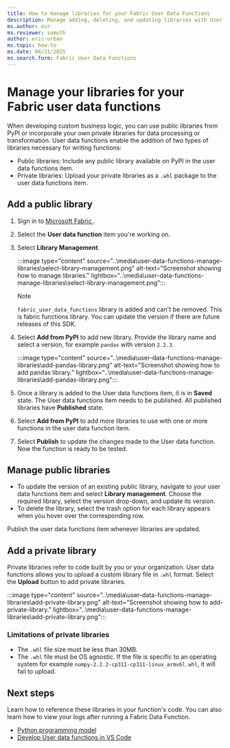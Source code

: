 ```yaml
---
title: How to manage libraries for your Fabric User Data Functions
description: Manage adding, deleting, and updating libraries with User data functions in Fabric.
ms.author: eur
ms.reviewer: sumuth
author: eric-urban
ms.topic: how-to
ms.date: 04/21/2025
ms.search.form: Fabric User Data Functions
---
```


# Manage your libraries for your Fabric user data functions

When developing custom business logic, you can use public libraries from PyPI or incorporate your own private libraries for data processing or transformation. User data functions enable the addition of two types of libraries necessary for writing functions:
- Public libraries: Include any public library available on PyPI in the user data functions item.
- Private libraries: Upload your private libraries as a `.whl` package to the user data functions item.

## Add a public library 

1. Sign in to [Microsoft Fabric ](https://app.fabric.microsoft.com).

2. Select the **User data function** item you're working on. 

3. Select **Library Management**.

   :::image type="content" source="..\media\user-data-functions-manage-libraries\select-library-management.png" alt-text="Screenshot showing how to manage libraries." lightbox="..\media\user-data-functions-manage-libraries\select-library-management.png":::

   >[!NOTE]
   > `fabric_user_data_functions` library is added and can't be removed. This is fabric functions library. You can update the version if there are future releases of this SDK. 

4. Select **Add from PyPI** to add new library. Provide the library name and select a version, for example `pandas` with version `2.2.3`.

   :::image type="content" source="..\media\user-data-functions-manage-libraries\add-pandas-library.png" alt-text="Screenshot showing how to add pandas library." lightbox="..\media\user-data-functions-manage-libraries\add-pandas-library.png":::

6. Once a library is added to the User data functions item, it is in **Saved** state. The User data functions item needs to be published. All published libraries have **Published** state.

7. Select **Add from PyPI** to add more libraries to use with one or more functions in the user data function item.

8. Select **Publish** to update the changes made to the User data function. Now the function is ready to be tested.

## Manage public libraries
- To update the version of an existing public library, navigate to your user data functions item and select **Library management**. Choose the required library, select the version drop-down, and update its version.
- To delete the library, select the trash option for each library appears when you hover over the corresponding row.

Publish the user data functions item whenever libraries are updated. 

## Add a private library 
Private libraries refer to code built by you or your organization. User data functions allows you to upload a custom library file in `.whl` format. Select the **Upload** button to add private libraries. 

:::image type="content" source="..\media\user-data-functions-manage-libraries\add-private-library.png" alt-text="Screenshot showing how to add-private-library." lightbox="..\media\user-data-functions-manage-libraries\add-private-library.png":::

### Limitations of private libraries 
- The `.whl` file size must be less than 30MB.
- The `.whl` file must be OS agnostic. If the file is specific to an operating system for example `numpy-2.2.2-cp311-cp311-linux_armv6l.whl`, it will fail to upload. 

## Next steps
Learn how to reference these libraries in your function's code. You can also learn how to view your logs after running a Fabric Data Function.

- [Python programming model](./python-programming-model.md)
- [Develop User data functions in VS Code](./create-user-data-functions-vs-code.md)
